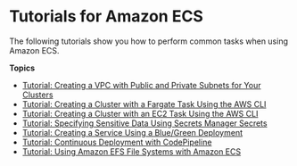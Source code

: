 # Tutorials for Amazon ECS<a name="ecs-tutorials"></a>

The following tutorials show you how to perform common tasks when using Amazon ECS\.

**Topics**
+ [Tutorial: Creating a VPC with Public and Private Subnets for Your Clusters](create-public-private-vpc.md)
+ [Tutorial: Creating a Cluster with a Fargate Task Using the AWS CLI](ECS_AWSCLI_Fargate.md)
+ [Tutorial: Creating a Cluster with an EC2 Task Using the AWS CLI](ECS_AWSCLI_EC2.md)
+ [Tutorial: Specifying Sensitive Data Using Secrets Manager Secrets](specifying-sensitive-data-tutorial.md)
+ [Tutorial: Creating a Service Using a Blue/Green Deployment](create-blue-green.md)
+ [Tutorial: Continuous Deployment with CodePipeline](ecs-cd-pipeline.md)
+ [Tutorial: Using Amazon EFS File Systems with Amazon ECS](using_efs.md)